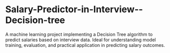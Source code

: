 # Salary-Predictor-in-Interview--Decision-tree
A machine learning project implementing a Decision Tree algorithm to predict salaries based on interview data. Ideal for understanding model training, evaluation, and practical application in predicting salary outcomes.
